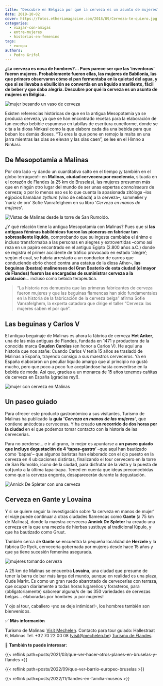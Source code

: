 ```yaml
---
title: "Descubre en Bélgica por qué la cerveza es un asunto de mujeres"
date: 2018-10-02
cover: https://fotos.etheriamagazine.com/2018/09/Cerveza-te-quiero.jpg
categories: 
  - viajar-con-amigas
  - entre-mujeres
  - historias-en-femenino
tags: 
  - europa
authors: 
  - Pedro Grifol
---
```


**¿La cerveza es cosa de hombres?... Pues parece ser que las ‘inventoras’ fueron 
mujeres. Probablemente fueron ellas, las mujeres de Babilonia, las que primero 
observaron cómo el pan fermentaba en la quietud del agua, y que si se llevaba a 
ebullición se convertía en un líquido amarillento, fácil de beber y que daba alegría. 
Descubre por qué la cerveza es un asunto de mujeres en Bélgica.** 

![mujer besando un vaso de cerveza](https://fotos.etheriamagazine.com/2018/09/Cerveza-te-quiero.jpg "La cerveza es una bebida de mujeres.")

Existen referencias históricas de que en la antigua Mesopotamia ya se producía cerveza, 
ya que se han encontrado recetas para la elaboración de tan excelso bebible espumoso en 
tabillas de escritura cuneiforme, donde se cita a la diosa Ninkasi como la que elabora 
cada día una bebida para que beban los demás dioses. “Tú eres la que pone en remojo la 
malta en una jarra mientras las olas se elevan y las olas caen”, se lee en el Himno a 
Ninkasi. 

## De Mesopotamia a Malinas

Por otro lado –y dando un cuantitativo salto en el tiempo ¡y también en el globo 
terráqueo!– en **Malinas, ciudad cervecera por excelencia**, situada en el corazón de 
Flandes (a 25 km de Bruselas), las mujeres presumen más que en ningún otro lugar del 
mundo de ser unas expertas _connoisseurs_ de cerveza; o por lo menos eso es lo que 
cuenta la apasionada zitóloga –los egipcios llamaban _zythum_ (vino de cebada) a la 
cerveza–, sommelier y ‘nariz de oro’ Sofie Vanrafelghem en su libro '_Cerveza en manos 
de mujeres_'. 

![Vistas de Malinas desde la torre de San Rumoldo.](https://fotos.etheriamagazine.com/2018/09/Malinas-desde-la-torre-de-San-Rumoldo.jpg "Vistas de Malinas desde la torre de San Rumoldo.")

¿Y qué relación tiene la antigua Mesopotamia con Malinas? Pues que si **las antiguas 
féminas babilónicas fueron las pioneras en fabricar tan sobresaliente líquido**, 
comprobando que su ingesta cambiaba el ánimo e incluso transformaba a las personas en 
alegres y extrovertidas –como así reza en un papiro encontrado en el antiguo Egipto 
(2.800 años a.C.) donde se registra el primer accidente de tráfico provocado en estado 
‘alegre’; según el cual, se habría arrestado a un conductor de carros que conduciendo 
ebrio chocó contra una estatua de la diosa Athor–, **las beguinas (beatas) malinenses 
del Gran Beaterio de esta ciudad (el mayor de Flandes) fueron las encargadas de 
suministrar cerveza a la población**… incluso como bebida terapéutica. 

> “La historia nos demuestra que las primeras fabricantes de cerveza fueron mujeres y que 
> las beguinas flamencas han sido fundamentales en la historia de la fabricación de la 
> cerveza belga” afirma Sofie Vanrafelghem, la experta catadora que dirige el taller 
> “Cerveza: las mujeres saben el por qué”. 

## Las beguinas y Carlos V

El antiguo beguinaje de Malinas es ahora la fábrica de cerveza **Het Anker**, una de las 
más antiguas de Flandes, fundada en 1471 y productora de la conocida marca **Gouden 
Carolus** (en honor a Carlos V). He aquí una historia que nos atañe: Cuando Carlos V 
tenía 15 años se trasladó de Malinas a España, trayendo consigo a sus maestros 
cerveceros. Ya en España elaboraron un peculiar líquido amargo que al principio no gustó 
mucho, pero que poco a poco fue aceptándose hasta convertirse en la bebida de moda. Así 
que, gracias a un monarca de 15 años tenemos cañitas de cerveza en España (¡gracias 
rey!). 

![mujer con cerveza en Malinas](https://fotos.etheriamagazine.com/2018/09/Cerveceria-De-Ryck.jpg "Cervecería De Ryck (Herzele, cerca de Gante).")

## Un paseo guiado

Para ofrecer este producto gastronómico a sus visitantes, Turismo de Malinas ha 
publicado la **guía '_Cerveza en manos de las mujeres_'**, que contiene anécdotas 
cerveceras. Y ha creado **un recorrido de dos horas por la ciudad** en el que podemos 
tomar contacto con la historia de las cervecerías. 

Para no perderse… e ir al grano, lo mejor es apuntarse a **un paseo guiado que incluye 
degustación de 4 ‘tapas-gastro’** –que aquí han bautizado como 'bapas'– que algunos 
baristas han elaborado con el ojo puesto en la cerveza en 4 ubicaciones distintas, 
finalizando el tour cervecero en la torre de San Rumoldo, icono de la ciudad, para 
disfrutar de la vista y la puesta de sol junto a la última tapa-bapa. Tened en cuenta 
que ideas preconcebidas como que la cerveza engorda, desaparecerán durante la 
degustación. 

![Annick De Spleter con una cerveza](https://fotos.etheriamagazine.com/2018/09/Annick-De-Spleter-de-Cerveza-Gruut.jpg "Annick De Spleter, creadora de la cerveza Gruut (sin lúpulo).")

## Cerveza en Gante y Lovaina

Y si se quiere seguir la investigación sobre ‘la cerveza en manos de mujer’ el viaje 
puede continuar a otras ciudades flamencas como **Gante** (a 75 km de Malinas), donde la 
maestra cervecera **Annick De Spleter** ha creado una cerveza en la que una mezcla de 
hierbas sustituye al tradicional lúpulo, y que ha bautizado como Gruut. 

También cerca de **Gante** se encuentra la pequeña localidad de **Herzele** y la fábrica 
De Ryck, cervecería gobernada por mujeres desde hace 15 años y que ya tiene sucesión 
femenina asegurada. 

![mujeres tomando cerveza](https://fotos.etheriamagazine.com/2018/09/Cerveceria-De-Ryck-belgica.jpg "Cervecería De Ryck, gobernada por mujeres desde hace 15 años.")

A 25 km de Malinas se encuentra **Lovaina**, una ciudad que presume de tener la barra de 
bar más larga del mundo, aunque en realidad es una plaza, Oude Markt. Es como un gran 
ruedo abarrotado de cervecerías con terraza, que ocupan diariamente a todas horas 
lugareños y forasteros, para (obligatoriamente) saborear alguna/s de las 350 variedades 
de cervezas belgas… elaboradas por hombres ¡o por mujeres! 

Y ojo al tour, caballero –¡no se deje intimidar!–, los hombres también son bienvenidos. 

✅ **Más información** 

Turismo de Malinas: [Visit Mechelen](https://visit.mechelen.be/es). Contacto para tour 
guiado: Hallestraat 6, Malinas Tel. +32 70 22 00 08 (visit@mechelen.be) [Turismo de 
Flandes](http://www.visitflanders.com/es/). 

**📌** **También te puede interesar:** 

{{< reflink path=posts/2021/03/que-ver-hacer-otros-planes-en-bruselas-y-flandes >}} 

{{< reflink path=posts/2022/09/que-ver-barrio-europeo-bruselas >}} 

{{< reflink path=posts/2022/11/flandes-en-familia-museos >}}

